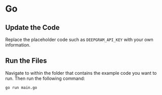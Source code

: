 # Go

## Update the Code

Replace the placeholder code such as `DEEPGRAM_API_KEY` with your own information.

## Run the Files

Navigate to within the folder that contains the example code you want to run. Then run the following command:

```bash
go run main.go
```
